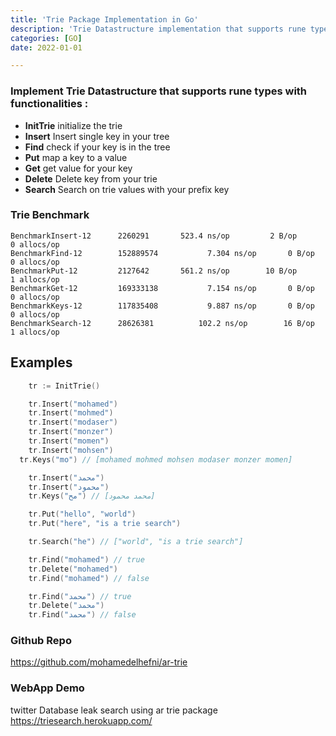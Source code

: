 ```yaml
---
title: 'Trie Package Implementation in Go'
description: 'Trie Datastructure implementation that supports rune type with different functionalites like mapping keys to values and searching on keys'
categories: [GO]
date: 2022-01-01

---
```





### Implement Trie Datastructure that supports rune types with functionalities :
-  **InitTrie**  initialize the trie
-  **Insert**  Insert single key in your tree 
-  **Find** check if your key is in the tree
-  **Put** map a key to a value 
-  **Get** get value for your key 
-  **Delete** Delete key from your trie
-  **Search** Search on trie values with your prefix key 


### Trie Benchmark 

```
BenchmarkInsert-12    	2260291	      523.4 ns/op	      2 B/op	      0 allocs/op
BenchmarkFind-12      	152889574	        7.304 ns/op	      0 B/op	      0 allocs/op
BenchmarkPut-12       	2127642	      561.2 ns/op	     10 B/op	      1 allocs/op
BenchmarkGet-12       	169333138	        7.154 ns/op	      0 B/op	      0 allocs/op
BenchmarkKeys-12      	117835408	        9.887 ns/op	      0 B/op	      0 allocs/op
BenchmarkSearch-12    	28626381	      102.2 ns/op	     16 B/op	      1 allocs/op

```

## Examples

```go
	tr := InitTrie()

	tr.Insert("mohamed")
	tr.Insert("mohmed")
	tr.Insert("modaser")
	tr.Insert("monzer")
	tr.Insert("momen")
	tr.Insert("mohsen")
  tr.Keys("mo") // [mohamed mohmed mohsen modaser monzer momen]

	tr.Insert("محمد")
	tr.Insert("محمود")
	tr.Keys("مح") // [محمد محمود]

	tr.Put("hello", "world")
	tr.Put("here", "is a trie search")

	tr.Search("he") // ["world", "is a trie search"]

	tr.Find("mohamed") // true
	tr.Delete("mohamed")
	tr.Find("mohamed") // false

	tr.Find("محمد") // true
	tr.Delete("محمد")
	tr.Find("محمد") // false

```

### Github Repo
<https://github.com/mohamedelhefni/ar-trie>

### WebApp Demo 

twitter Database leak search using ar trie package 
<https://triesearch.herokuapp.com/>



